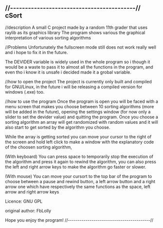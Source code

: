 //------------------------------------------//
cSort
-

//description
A small C project made by a random 11th grader that uses raylib as its graphics library
The program shows various the graphical interpretation of various sorting algorithms

//Problems
Unfortunately the fullscreen mode still does not work really well and i hope to fix it in the future.

The DEVIDER variable is widely used in the whole program so i though it would be a waste to pass it to almost
all the functions in the program, and even tho i know it is unsafe i decided made it a grobal variable.

//how to open the project
The project is currently only built and compiled for GNU/Linux, in the future i will be releasing a compiled version for windows (.exe) too.

//how to use the program
Once the program is open you will be faced with a menu screen that makes you choose between 10 sorting algorithms (more will be added in the future),
opening the settings window (for now only a slider to set the devider value) and quitting the program.
Once you choose a sorting algorithm an array will get randomized with random values and it will also start to get sorted by the algorithm
you choose.

While the array is getting sorted you can move your cursor to the right of the screen and hold left click to make a window with the
explanatory code of the choosen sorting algorithm, 

(With keyboard)
You can press space to temporarily stop the execution of the algorithm and press it again to
rewind the algorithm, you can also press the left and right arrow keys to make the algorithm go faster or slower.

(With mouse)
You can move your cursort to the top bar of the program to choose between a pause and rewind button, a left arrow button and a right arrow one which have respectively the same functions as the
space, left arrow and right arrow keys

Licence:
GNU GPL

original author: FbLolly

Hope you enjoy the program!
//------------------------------------------//
